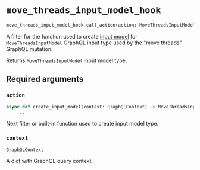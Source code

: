 # `move_threads_input_model_hook`

```python
move_threads_input_model_hook.call_action(action: MoveThreadsInputModelAction, context: GraphQLContext)
```

A filter for the function used to create [input model](https://pydantic-docs.helpmanual.io/usage/models/) for `MoveThreadsInputModel` GraphQL input type used by the "move threads" GraphQL mutation.

Returns `MoveThreadsInputModel` input model type.


## Required arguments

### `action`

```python
async def create_input_model(context: GraphQLContext) -> MoveThreadsInputModel:
    ...
```

Next filter or built-in function used to create input model type.


### `context`

```python
GraphQLContext
```

A dict with GraphQL query context.